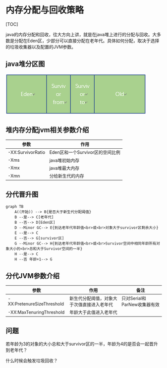 # 内存分配与回收策略

[TOC]

java的内存分配和回收，往大方向上讲，就是在java堆上进行的分配与回收。大多数是分配在Eden区，少部分可以直接分配在老年代。具体如何分配，取决于选择的垃圾收集器以及配置的JVM参数。

## java堆分区图

![java堆分区图](./eden.png)

## 堆内存分配jvm相关参数介绍

| 参数              | 作用                             |
| ----------------- | -------------------------------- |
| -XX:SurvivorRatio | Eden区和一个Survivor区的空间比例 |
| -Xms              | java堆初始内存                   |
| -Xmx              | java堆最大内存                   |
| -Xmn              | 分给新生代的内存                 |

## 分代晋升图

```mermaid
graph TB
    A((开始)) --> B{是否大于新生代分配阈值}
    B --是--> C[老年代]
    B --否--> D[Eden区]
    D --Minor GC--> E{到达老年代年龄值<br>或<br>对象大于survivor区剩余大小}
    E --是--> C
    E --否--> G[survivor区]
	G --Minor GC--> H{到达老年代年龄值<br>或<br>Survivor空间中相同年龄所有对象大小的<br>总和大于Survivor空间的一半}
	H --是--> C
	H --否 年龄+1--> G
```

## 分代JVM参数介绍

| 参数                       | 作用                                       | 备注                         |
| -------------------------- | ------------------------------------------ | ---------------------------- |
| -XX:PretenureSizeThreshold | 新生代分配阈值，对象大于次值直接进入老年代 | 只对Serial和ParNew收集器有效 |
| -XX:MaxTenuringThreshold   | 年龄大于此值进入老年代                     |                              |

## 问题

若年龄为3的对象的大小总和大于survivor区的一半，年龄为4的是否会一起晋升到老年代？

什么时候会触发垃圾回收？